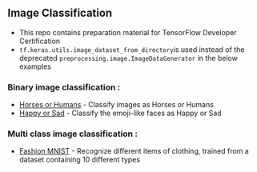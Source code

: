 
## Image Classification

- This repo contains preparation material for TensorFlow Developer Certification
- ```tf.keras.utils.image_dataset_from_directory```is used instead of the deprecated ```preprocessing.image.ImageDataGenerator``` in the below examples


### Binary image classification :

  - [Horses or Humans](ImageClassification/Binary/HorsesHumans.ipynb) - Classify images as Horses or Humans
  - [Happy or Sad](ImageClassification/Binary/HappySad.ipynb) - Classify the emoji-like faces as Happy or Sad
    

### Multi class image classification :

  - [Fashion MNIST](ImageClassification/MultiClass/FashionMNIST.py) - Recognize different items of clothing, trained from a dataset containing 10 different types
